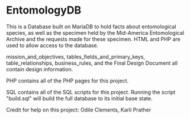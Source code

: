 # EntomologyDB

This is a Database built on MariaDB to hold facts about entomological species, as well as the specimen held by the Mid-America Entomological Archive and the requests made for these specimen. HTML and PHP are used to allow access to the database. 

mission_and_objectives, tables_fields_and_primary_keys, table_relationships, business_rules, and the Final Design Document all contain design information.

PHP contains all of the PHP pages for this project.

SQL contains all of the SQL scripts for this project. Running the script "build.sql" will build the full database to its initial base state.

Credit for help on this project: Odile Clements, Karli Prather
